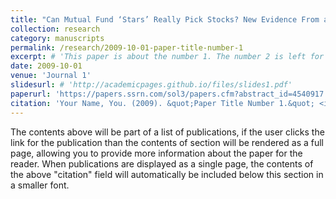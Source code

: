 ```yaml
---
title: "Can Mutual Fund ‘Stars’ Really Pick Stocks? New Evidence From a Wild Bootstrap Analysis"
collection: research
category: manuscripts
permalink: /research/2009-10-01-paper-title-number-1
excerpt: # 'This paper is about the number 1. The number 2 is left for future work.'
date: 2009-10-01
venue: 'Journal 1'
slidesurl: # 'http://academicpages.github.io/files/slides1.pdf'
paperurl: 'https://papers.ssrn.com/sol3/papers.cfm?abstract_id=4540917'
citation: 'Your Name, You. (2009). &quot;Paper Title Number 1.&quot; <i>Journal 1</i>. 1(1).'
---
```


The contents above will be part of a list of publications, if the user clicks the link for the publication than the contents of section will be rendered as a full page, allowing you to provide more information about the paper for the reader. When publications are displayed as a single page, the contents of the above "citation" field will automatically be included below this section in a smaller font.
